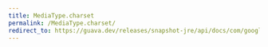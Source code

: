 ```yaml
---
title: MediaType.charset
permalink: /MediaType.charset/
redirect_to: https://guava.dev/releases/snapshot-jre/api/docs/com/google/common/net/MediaType.html#charset--
---
```

